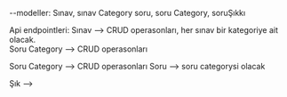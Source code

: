 ﻿--modeller:
Sınav, 
sınav Category
soru,
soru Category,
soruŞıkkı

Api endpointleri:
Sınav --> CRUD operasonları, her sınav bir kategoriye ait olacak.	
Soru Category -->  CRUD operasonları

Soru Category --> CRUD operasonları
Soru --> soru categorysi olacak

Şık -->